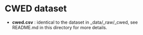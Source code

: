 # CWED dataset

- **cwed.csv** : identical to the dataset in _data/_raw/_cwed, see README.md in this directory for more details.